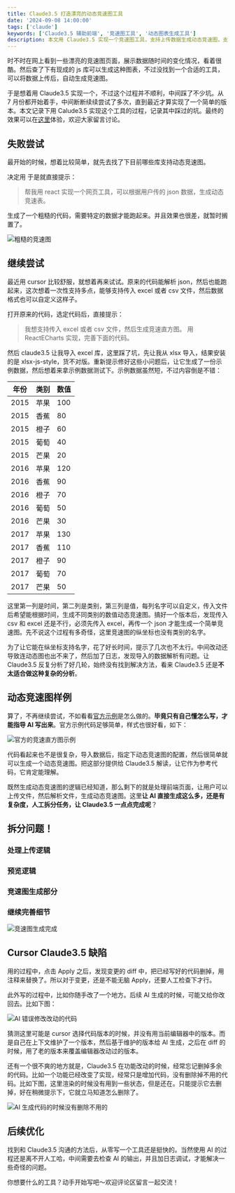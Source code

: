 ```yaml
---
title: Claude3.5 打造漂亮的动态竞速图工具
date: '2024-09-08 14:00:00'
tags: ['claude']
keywords: ['Claude3.5 辅助前端', '竞速图工具', '动态图表生成工具']
description: 本文用 Claude3.5 实现一个竞速图工具，支持上传数据生成动态竞速图，支持自定义列名，支持预览数据。
---
```


时不时在网上看到一些漂亮的竞速图页面，展示数据随时间的变化情况，看着很酷。然后查了下有现成的 js 库可以生成这种图表，不过没找到一个合适的工具，可以将数据上传后，自动生成竞速图。

于是想着用 Claude3.5 实现一个，不过这个过程并不顺利，中间踩了不少坑。从 7 月份都开始着手，中间断断续续尝试了多次，直到最近才算实现了一个简单的版本。本文记录下用 Calude3.5 实现这个工具的过程，记录其中踩过的坑。最终的效果可以在[这里](https://gallery.selfboot.cn/zh/tools/bar_chart_race)体验，欢迎大家留言讨论。

## 失败尝试

最开始的时候，想着比较简单，就先去找了下目前哪些库支持动态竞速图。


决定用 于是就直接提示：

> 帮我用 react 实现一个网页工具，可以根据用户传的 json 数据，生成动态竞速表。
    

生成了一个粗糙的代码，需要特定的数据才能跑起来。并且效果也很差，就暂时搁置了。

![粗糙的竞速图](https://slefboot-1251736664.file.myqcloud.com/20240926_ai_gallery_chartrace_ugly_version.png)

## 继续尝试

最近用 cursor 比较舒服，就想着再来试试。原来的代码能解析 json，然后也能跑起来，这次想着一次性支持多点，能够支持传入 excel 或者 csv 文件，然后数据格式也可以自定义这样子。

打开原来的代码，选定代码后，直接提示：

> 我想支持传入 excel 或者 csv 文件，然后生成竞速直方图。
> 用 ReactECharts 实现，完善下面的代码。

然后 claude3.5 让我导入 excel 库，这里踩了坑，先让我从 xlsx 导入，结果安装的是 xlsx-js-style，货不对版。重新提示修好这些小问题后，让它生成了一份示例数据，然后想着来拿示例数据测试下。示例数据虽然短，不过内容倒是不错：

| 年份 | 类别 | 数值 |
|------|------|------|
| 2015 | 苹果 | 100 |
| 2015 | 香蕉 | 80 |
| 2015 | 橙子 | 60 |
| 2015 | 葡萄 | 40 |
| 2015 | 芒果 | 20 |
| 2016 | 苹果 | 120 |
| 2016 | 香蕉 | 90 |
| 2016 | 橙子 | 70 |
| 2016 | 葡萄 | 50 |
| 2016 | 芒果 | 30 |
| 2017 | 苹果 | 130 |
| 2017 | 香蕉 | 110 |
| 2017 | 橙子 | 90 |
| 2017 | 葡萄 | 70 |
| 2017 | 芒果 | 50 |

这里第一列是时间，第二列是类别，第三列是值，每列名字可以自定义，传入文件后希望能根据时间，生成不同类别的数值动态竞速图。搞好一个版本后，发现传入csv 和 excel 还是不行，必须先传入 excel，再传一个 json 才能生成一个简单竞速图。先不说这个过程有多奇怪，这里竞速图的纵坐标也没有类别的名字。

为了让它能在纵坐标支持名字，花了好长时间，提示了几次也不太行。中间改动还导致连动态图也出不来了，然后加了日志，发现导入的数据解析有问题。让 Claude3.5 反复分析了好几轮，始终没有找到解决方法，看来 Claude3.5 还是**不太适合做这种复杂的分析**。

## 动态竞速图样例

算了，不再继续尝试，不如看看[官方示例](https://echarts.apache.org/examples/en/editor.html?c=bar-race-country)是怎么做的。**毕竟只有自己懂怎么写，才能指导 AI 写出来**。官方示例代码足够简单，样式也很好看，如下：

![官方的竞速直方图示例](https://slefboot-1251736664.file.myqcloud.com/20240926_ai_gallery_chartrace_demo.png)

代码看起来也不是很复杂，导入数据后，指定下动态竞速图的配置，然后很简单就可以生成一个动态竞速图。把这部分提供给 Claude3.5 解读，让它作为参考代码，它肯定能理解。

既然生成动态竞速图的逻辑已经知道，那么剩下的就是处理前端页面，让用户可以上传文件，然后解析文件，生成动态竞速图。这里**让 AI 直接生成这么多，还是有复杂度，人工拆分任务，让 Claude3.5 一点点完成呢**？

## 拆分问题！

### 处理上传逻辑

### 预览逻辑

### 竞速图生成部分

### 继续完善细节

![竞速图生成完成](https://slefboot-1251736664.file.myqcloud.com/20240926_ai_gallery_chartrace_claude_log.png)






## Cursor Claude3.5 缺陷

用的过程中，点击 Apply 之后，发现变更的 diff 中，把已经写好的代码删掉，用注释来替换了。所以对于变更，还是不能无脑 Apply，还要人工检查下才行。

此外写的过程中，比如你随手改了一个地方。后续 AI 生成的时候，可能又给你改回去。比如下图：

![AI 错误修改改动的代码](https://slefboot-1251736664.file.myqcloud.com/20240926_ai_gallery_chartrace_Claude_error.png)

猜测这里可能是 cursor 选择代码版本的时候，并没有用当前编辑器中的版本。而是自己在上下文维护了一个版本，然后基于维护的版本给 AI 生成，之后在 diff 的时候，用了老的版本来覆盖编辑器改动过的版本。

还有一个很不爽的地方就是，Claude3.5 在功能改动的时候，经常忘记删掉多余的代码。比如一个功能已经改变了实现，经常只是增加代码，没有删除掉不用的代码。比如下图，这里渲染的时候没有用到一些状态，但是还在。只能提示它去删掉，好在稍微提示下，它就立马知道怎么删除了。

![AI 生成代码的时候没有删除不用的](https://slefboot-1251736664.file.myqcloud.com/20240926_ai_gallery_chartrace_claude_delete.png)

## 后续优化

找到和 Claude3.5 沟通的方法后，从零写一个工具还是挺快的。当然使用 AI 的过程还是离不开人工哈，中间需要去检查 AI 的输出，并且加日志调试，才能解决一些奇怪的问题。

你想要什么的工具？动手开始写吧～欢迎评论区留言一起交流！